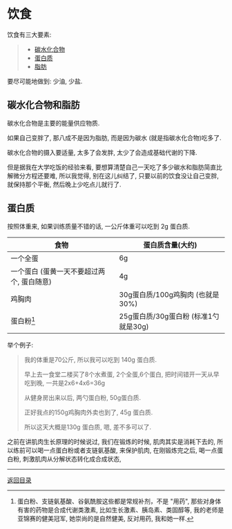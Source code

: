 # 饮食

饮食有三大要素:

> * [碳水化合物](https://zh.wikipedia.org/wiki/%E7%B3%96%E7%B1%BB)
> * [蛋白质](https://zh.wikipedia.org/wiki/%E8%9B%8B%E7%99%BD%E8%B4%A8)
> * [脂肪](https://zh.wikipedia.org/wiki/%E8%84%82%E8%82%AA)

要尽可能地做到: 少油, 少盐.

## 碳水化合物和脂肪

碳水化合物是主要的能量供应物质.

如果自己变胖了, 那八成不是因为脂肪, 而是因为碳水 (就是指碳水化合物)吃多了.

碳水化合物的摄入要适量, 太多了会发胖, 太少了会造成基础代谢的下降.

但是据我在大学吃饭的经验来看,  要想算清楚自己一天吃了多少碳水和脂肪简直比解微分方程还要难, 所以我觉得, 别在这儿纠结了, 只要以前的饮食没让自己变胖, 就保持那个平衡, 然后晚上少吃点儿就行了.

## 蛋白质

按照体重来, 如果训练质量不错的话, 一公斤体重可以吃到 2g 蛋白质.

| 食物                                      | 蛋白质含量(大约)                     |
| ----------------------------------------- | ------------------------------------ |
| 一个全蛋                                  | 6g                                   |
| 一个蛋白 (蛋黄一天不要超过两个, 蛋白随意) | 4g                                   |
| 鸡胸肉                                    | 30g蛋白质/100g鸡胸肉 (也就是30%)     |
| 蛋白粉[^1]                                | 25g蛋白质/30g蛋白粉 (标准1勺就是30g) |

举个例子:

> 我的体重是70公斤, 所以我可以吃到 140g 蛋白质.
>
> 早上去一食堂二楼买了8个水煮蛋, 2个全蛋,6个蛋白, 把时间错开一天从早吃到晚, 一共是2x6+4x6=36g
>
> 从健身房出来以后, 两勺蛋白粉, 50g蛋白质.
>
> 正好我点的150g鸡胸肉外卖也到了, 45g 蛋白质.
>
> 所以这天大概是130g 蛋白质, 嗯, 差不多可以了.

之前在讲肌肉生长原理的时候说过, 我们在锻炼的时候, 肌肉其实是消耗下去的, 所以练前可以喝一点蛋白粉或者支链氨基酸, 来保护肌肉, 在刚锻炼完之后, 喝一点蛋白粉, 刺激肌肉从分解状态转化成合成状态, 



---

[^1]:蛋白粉、支链氨基酸、谷氨酰胺这些都是常规补剂，不是 "用药", 那些对身体有害的药物是合成代谢类激素, 比如生长激素、胰岛素、类固醇等, 我的老师是亚锦赛的健美冠军, 她崇尚的是自然健美, 反对用药, 我和她一样.

[返回目录](https://caoxucarlos.github.io/)


